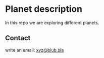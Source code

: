 # Planet description

In this repo we are exploring different planets.

## Contact

write an email: xyz@blub.bla
